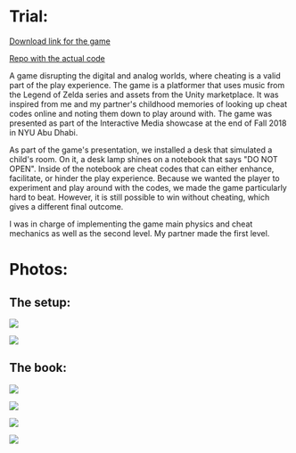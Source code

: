 # Trial:

[Download link for the game](https://drive.google.com/open?id=1h-pPnjZvz_EUb7Aays-nSfl0Al5pnUT4)

[Repo with the actual code](https://github.com/navyasuri/trial)

A game disrupting the digital and analog worlds, where cheating is a valid part of the play experience. The game is a platformer that uses music from the Legend of Zelda series and assets from the Unity marketplace. It was inspired from me and my partner's childhood memories of looking up cheat codes online and noting them down to play around with. The game was presented as part of the Interactive Media showcase at the end of Fall 2018 in NYU Abu Dhabi.

As part of the game's presentation, we installed a desk that simulated a child's room. On it, a desk lamp shines on a notebook that says "DO NOT OPEN". Inside of the notebook are cheat codes that can either enhance, facilitate, or hinder the play experience. Because we wanted the player to experiment and play around with the codes, we made the game particularly hard to beat. However, it is still possible to win without cheating, which gives a different final outcome. 

I was in charge of implementing the game main physics and cheat mechanics as well as the second level. My partner made the first level.

# Photos:


## The setup:

![](IMG_20181213_173818.jpg)

![](IMG_20181213_182325.jpg)

## The book:

![](IMG_20181214_125351.jpg)

![](IMG_20181214_125358.jpg)

![](IMG_20181214_125403.jpg)

![](IMG_20181214_125408.jpg)

